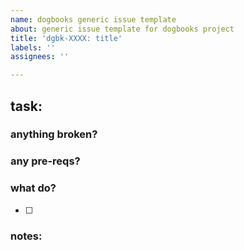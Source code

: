 ```yaml
---
name: dogbooks generic issue template
about: generic issue template for dogbooks project
title: 'dgbk-XXXX: title'
labels: ''
assignees: ''

---
```


## task:  

### anything broken?

### any pre-reqs?

### what do?
- [ ] 

### notes:
